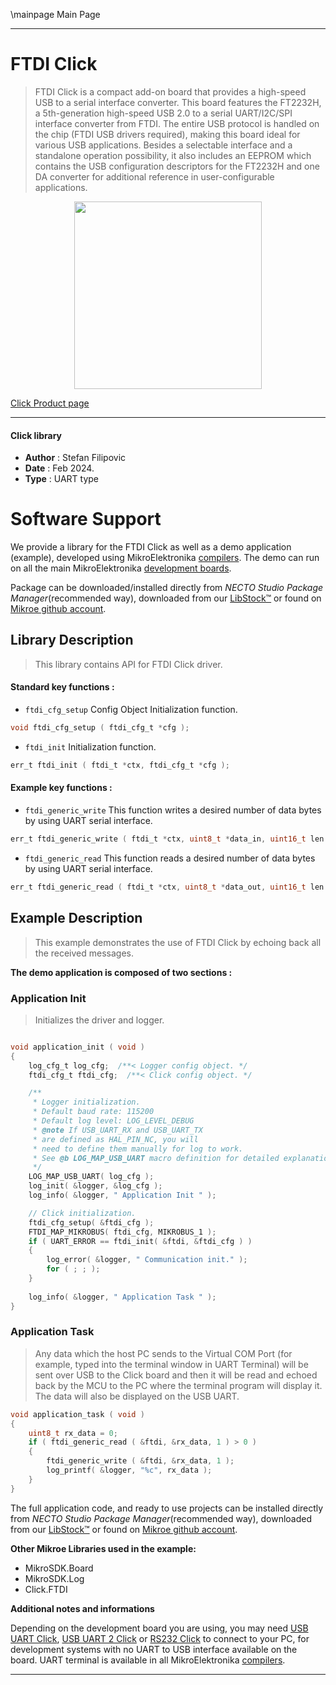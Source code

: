 \mainpage Main Page

---
# FTDI Click

> FTDI Click is a compact add-on board that provides a high-speed USB to a serial interface converter. This board features the FT2232H, a 5th-generation high-speed USB 2.0 to a serial UART/I2C/SPI interface converter from FTDI. The entire USB protocol is handled on the chip (FTDI USB drivers required), making this board ideal for various USB applications. Besides a selectable interface and a standalone operation possibility, it also includes an EEPROM which contains the USB configuration descriptors for the FT2232H and one DA converter for additional reference in user-configurable applications.

<p align="center">
  <img src="https://download.mikroe.com/images/click_for_ide/ftdi_click.png" height=300px>
</p>

[Click Product page](https://www.mikroe.com/ftdi-click)

---


#### Click library

- **Author**        : Stefan Filipovic
- **Date**          : Feb 2024.
- **Type**          : UART type


# Software Support

We provide a library for the FTDI Click
as well as a demo application (example), developed using MikroElektronika
[compilers](https://www.mikroe.com/necto-studio).
The demo can run on all the main MikroElektronika [development boards](https://www.mikroe.com/development-boards).

Package can be downloaded/installed directly from *NECTO Studio Package Manager*(recommended way), downloaded from our [LibStock&trade;](https://libstock.mikroe.com) or found on [Mikroe github account](https://github.com/MikroElektronika/mikrosdk_click_v2/tree/master/clicks).

## Library Description

> This library contains API for FTDI Click driver.

#### Standard key functions :

- `ftdi_cfg_setup` Config Object Initialization function.
```c
void ftdi_cfg_setup ( ftdi_cfg_t *cfg );
```

- `ftdi_init` Initialization function.
```c
err_t ftdi_init ( ftdi_t *ctx, ftdi_cfg_t *cfg );
```

#### Example key functions :

- `ftdi_generic_write` This function writes a desired number of data bytes by using UART serial interface.
```c
err_t ftdi_generic_write ( ftdi_t *ctx, uint8_t *data_in, uint16_t len );
```

- `ftdi_generic_read` This function reads a desired number of data bytes by using UART serial interface.
```c
err_t ftdi_generic_read ( ftdi_t *ctx, uint8_t *data_out, uint16_t len );
```

## Example Description

> This example demonstrates the use of FTDI Click by echoing back all the received messages.

**The demo application is composed of two sections :**

### Application Init

> Initializes the driver and logger.

```c

void application_init ( void )
{
    log_cfg_t log_cfg;  /**< Logger config object. */
    ftdi_cfg_t ftdi_cfg;  /**< Click config object. */

    /** 
     * Logger initialization.
     * Default baud rate: 115200
     * Default log level: LOG_LEVEL_DEBUG
     * @note If USB_UART_RX and USB_UART_TX 
     * are defined as HAL_PIN_NC, you will 
     * need to define them manually for log to work. 
     * See @b LOG_MAP_USB_UART macro definition for detailed explanation.
     */
    LOG_MAP_USB_UART( log_cfg );
    log_init( &logger, &log_cfg );
    log_info( &logger, " Application Init " );

    // Click initialization.
    ftdi_cfg_setup( &ftdi_cfg );
    FTDI_MAP_MIKROBUS( ftdi_cfg, MIKROBUS_1 );
    if ( UART_ERROR == ftdi_init( &ftdi, &ftdi_cfg ) ) 
    {
        log_error( &logger, " Communication init." );
        for ( ; ; );
    }
    
    log_info( &logger, " Application Task " );
}

```

### Application Task

> Any data which the host PC sends to the Virtual COM Port (for example, typed into the terminal 
window in UART Terminal) will be sent over USB to the Click board and then it will be read and 
echoed back by the MCU to the PC where the terminal program will display it. The data will also
be displayed on the USB UART.

```c
void application_task ( void )
{
    uint8_t rx_data = 0;
    if ( ftdi_generic_read ( &ftdi, &rx_data, 1 ) > 0 )
    {
        ftdi_generic_write ( &ftdi, &rx_data, 1 );
        log_printf( &logger, "%c", rx_data );
    }
}
```

The full application code, and ready to use projects can be installed directly from *NECTO Studio Package Manager*(recommended way), downloaded from our [LibStock&trade;](https://libstock.mikroe.com) or found on [Mikroe github account](https://github.com/MikroElektronika/mikrosdk_click_v2/tree/master/clicks).

**Other Mikroe Libraries used in the example:**

- MikroSDK.Board
- MikroSDK.Log
- Click.FTDI

**Additional notes and informations**

Depending on the development board you are using, you may need
[USB UART Click](https://www.mikroe.com/usb-uart-click),
[USB UART 2 Click](https://www.mikroe.com/usb-uart-2-click) or
[RS232 Click](https://www.mikroe.com/rs232-click) to connect to your PC, for
development systems with no UART to USB interface available on the board. UART
terminal is available in all MikroElektronika
[compilers](https://shop.mikroe.com/compilers).

---
